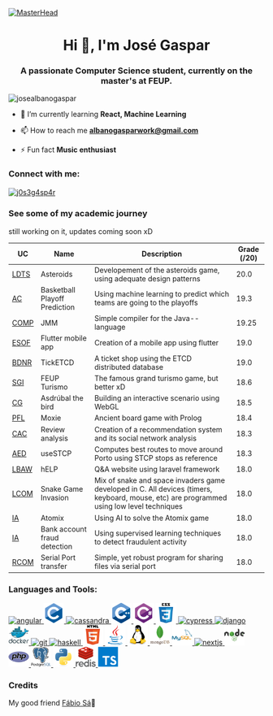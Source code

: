 [![MasterHead](https://camo.githubusercontent.com/1cc4a09c2e1425ea8299bad1e673df6139b484072801bede9a1d098a24981328/68747470733a2f2f692e6962622e636f2f6b3234343135622f4769746875622d42616e6e65722e676966)](https://rishavchanda.io)
<h1 align="center">Hi 👋, I'm José Gaspar</h1>
<h3 align="center">A passionate Computer Science student, currently on the master's at FEUP.</h3>

<p align="left"> <img src="https://komarev.com/ghpvc/?username=josealbanogaspar&label=Profile%20views&color=0e75b6&style=flat" alt="josealbanogaspar" /> </p>

- 🌱 I’m currently learning **React, Machine Learning**

- 📫 How to reach me **albanogasparwork@gmail.com**

- ⚡ Fun fact **Music enthusiast**

<h3 align="left">Connect with me:</h3>
<p align="left">
<a href="https://linkedin.com/in/j0s3g4sp4r" target="blank"><img align="center" src="https://raw.githubusercontent.com/rahuldkjain/github-profile-readme-generator/master/src/images/icons/Social/linked-in-alt.svg" alt="j0s3g4sp4r" height="30" width="40" /></a>
</p>

<h3 align="left">See some of my academic journey</h3>
<p> still working on it, updates coming soon xD</p>
<table>
  <thead>
    <tr>
      <th>UC</th>
      <th>Name</th>
      <th>Description</th>
      <th>Grade (/20)</th>
    </tr>
  </thead>
  <tbody>
    <tr>
      <td><a href="#">LDTS</a></td>
      <td>Asteroids</td>
      <td>Developement of the asteroids game, using adequate design patterns</td>
      <td>20.0</td>
    </tr>
    <tr>
      <td><a href="#">AC</a></td>
      <td>Basketball Playoff Prediction</td>
      <td>Using machine learning to predict which teams are going to the playoffs</td>
      <td>19.3</td>
    </tr>
    <tr>
      <td><a href="#">COMP</a></td>
      <td>JMM</td>
      <td>Simple compiler for the Java-- language </td>
      <td>19.25</td>
    </tr>
    <tr>
      <td><a href="#">ESOF</a></td>
      <td>Flutter mobile app</td>
      <td>Creation of a mobile app using flutter</td>
      <td>19.0</td>
    </tr>
    <tr>
      <td><a href="#">BDNR</a></td>
      <td>TickETCD</td>
      <td>A ticket shop using the ETCD distributed database</td>
      <td>19.0</td>
    </tr>
    <tr>
      <td><a href="#">SGI</a></td>
      <td>FEUP Turismo</td>
      <td>The famous grand turismo game, but better xD</td>
      <td>18.6</td>
    </tr>
    <tr>
      <td><a href="#">CG</a></td>
      <td>Asdrúbal the bird</td>
      <td>Building an interactive scenario using WebGL </td>
      <td>18.5</td>
    </tr>
    <tr>
      <td><a href="#">PFL</a></td>
      <td>Moxie</td>
      <td>Ancient board game with Prolog</td>
      <td>18.4</td>
    </tr>
    <tr>
      <td><a href="#">CAC</a></td>
      <td>Review analysis</td>
      <td>Creation of a recommendation system and its social network analysis</td>
      <td>18.3</td>
    </tr>
    <tr>
      <td><a href="https://github.com/JoseAlbanoGaspar/STCPGraphProject">AED</a></td>
      <td>useSTCP</td>
      <td>Computes best routes to move around Porto using STCP stops as reference</td>
      <td>18.3</td>
    </tr>
    <tr>
      <td><a href="#">LBAW</a></td>
      <td>hELP</td>
      <td>Q&A website using laravel framework</td>
      <td>18.0</td>
    </tr>
    <tr>
      <td><a href="#">LCOM</a></td>
      <td>Snake Game Invasion</td>
      <td>Mix of snake and space invaders game developed in C. All devices (timers, keyboard, mouse, etc) are programmed using low level techniques</td>
      <td>18.0</td>
    </tr>
    <tr>
      <td><a href="#">IA</a></td>
      <td>Atomix</td>
      <td>Using AI to solve the Atomix game</td>
      <td>18.0</td>
    </tr>
    <tr>
      <td><a href="#">IA</a></td>
      <td>Bank account fraud detection</td>
      <td>Using supervised learning techniques to detect fraudulent activity</td>
      <td>18.0</td>
    </tr>
    <tr>
      <td><a href="#">RCOM</a></td>
      <td>Serial Port transfer</td>
      <td>Simple, yet robust program for sharing files via serial port</td>
      <td>18.0</td>
    </tr>
  </tbody>
</table>




<h3 align="left">Languages and Tools:</h3>
<p align="left"> <a href="https://angular.io" target="_blank" rel="noreferrer"> <img src="https://angular.io/assets/images/logos/angular/angular.svg" alt="angular" width="40" height="40"/> </a> <a href="https://www.cprogramming.com/" target="_blank" rel="noreferrer"> <img src="https://raw.githubusercontent.com/devicons/devicon/master/icons/c/c-original.svg" alt="c" width="40" height="40"/> </a> <a href="https://cassandra.apache.org/" target="_blank" rel="noreferrer"> <img src="https://www.vectorlogo.zone/logos/apache_cassandra/apache_cassandra-icon.svg" alt="cassandra" width="40" height="40"/> </a> <a href="https://www.w3schools.com/cpp/" target="_blank" rel="noreferrer"> <img src="https://raw.githubusercontent.com/devicons/devicon/master/icons/cplusplus/cplusplus-original.svg" alt="cplusplus" width="40" height="40"/> </a> <a href="https://www.w3schools.com/cs/" target="_blank" rel="noreferrer"> <img src="https://raw.githubusercontent.com/devicons/devicon/master/icons/csharp/csharp-original.svg" alt="csharp" width="40" height="40"/> </a> <a href="https://www.w3schools.com/css/" target="_blank" rel="noreferrer"> <img src="https://raw.githubusercontent.com/devicons/devicon/master/icons/css3/css3-original-wordmark.svg" alt="css3" width="40" height="40"/> </a> <a href="https://www.cypress.io" target="_blank" rel="noreferrer"> <img src="https://raw.githubusercontent.com/simple-icons/simple-icons/6e46ec1fc23b60c8fd0d2f2ff46db82e16dbd75f/icons/cypress.svg" alt="cypress" width="40" height="40"/> </a> <a href="https://www.djangoproject.com/" target="_blank" rel="noreferrer"> <img src="https://cdn.worldvectorlogo.com/logos/django.svg" alt="django" width="40" height="40"/> </a> <a href="https://www.docker.com/" target="_blank" rel="noreferrer"> <img src="https://raw.githubusercontent.com/devicons/devicon/master/icons/docker/docker-original-wordmark.svg" alt="docker" width="40" height="40"/> </a> <a href="https://git-scm.com/" target="_blank" rel="noreferrer"> <img src="https://www.vectorlogo.zone/logos/git-scm/git-scm-icon.svg" alt="git" width="40" height="40"/> </a> <a href="https://www.haskell.org/" target="_blank" rel="noreferrer"> <img src="https://upload.wikimedia.org/wikipedia/commons/1/1c/Haskell-Logo.svg" alt="haskell" width="40" height="40"/> </a> <a href="https://www.w3.org/html/" target="_blank" rel="noreferrer"> <img src="https://raw.githubusercontent.com/devicons/devicon/master/icons/html5/html5-original-wordmark.svg" alt="html5" width="40" height="40"/> </a> <a href="https://www.java.com" target="_blank" rel="noreferrer"> <img src="https://raw.githubusercontent.com/devicons/devicon/master/icons/java/java-original.svg" alt="java" width="40" height="40"/> </a> <a href="https://www.linux.org/" target="_blank" rel="noreferrer"> <img src="https://raw.githubusercontent.com/devicons/devicon/master/icons/linux/linux-original.svg" alt="linux" width="40" height="40"/> </a> <a href="https://www.mongodb.com/" target="_blank" rel="noreferrer"> <img src="https://raw.githubusercontent.com/devicons/devicon/master/icons/mongodb/mongodb-original-wordmark.svg" alt="mongodb" width="40" height="40"/> </a> <a href="https://www.mysql.com/" target="_blank" rel="noreferrer"> <img src="https://raw.githubusercontent.com/devicons/devicon/master/icons/mysql/mysql-original-wordmark.svg" alt="mysql" width="40" height="40"/> </a> <a href="https://nestjs.com/" target="_blank" rel="noreferrer"> <img src="https://cdn.worldvectorlogo.com/logos/nextjs-2.svg" alt="nextjs" width="40" height="40"/> </a> <a href="https://nodejs.org" target="_blank" rel="noreferrer"> <img src="https://raw.githubusercontent.com/devicons/devicon/master/icons/nodejs/nodejs-original-wordmark.svg" alt="nodejs" width="40" height="40"/> </a> <a href="https://www.php.net" target="_blank" rel="noreferrer"> <img src="https://raw.githubusercontent.com/devicons/devicon/master/icons/php/php-original.svg" alt="php" width="40" height="40"/> </a> <a href="https://www.postgresql.org" target="_blank" rel="noreferrer"> <img src="https://raw.githubusercontent.com/devicons/devicon/master/icons/postgresql/postgresql-original-wordmark.svg" alt="postgresql" width="40" height="40"/> </a> <a href="https://www.python.org" target="_blank" rel="noreferrer"> <img src="https://raw.githubusercontent.com/devicons/devicon/master/icons/python/python-original.svg" alt="python" width="40" height="40"/> </a> <a href="https://redis.io" target="_blank" rel="noreferrer"> <img src="https://raw.githubusercontent.com/devicons/devicon/master/icons/redis/redis-original-wordmark.svg" alt="redis" width="40" height="40"/> </a> <a href="https://www.typescriptlang.org/" target="_blank" rel="noreferrer"> <img src="https://raw.githubusercontent.com/devicons/devicon/master/icons/typescript/typescript-original.svg" alt="typescript" width="40" height="40"/> </a> </p>

<h3 align="left">Credits</h3>

<p>My good friend <a href="https://github.com/Fabio-A-Sa">Fábio Sá</a>🤝</p>
